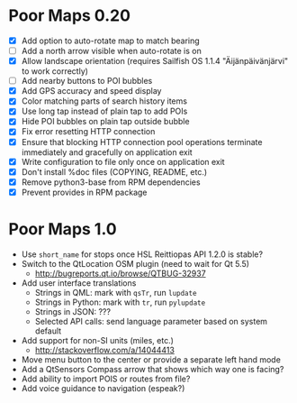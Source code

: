 Poor Maps 0.20
==============

 * [X] Add option to auto-rotate map to match bearing
 * [ ] Add a north arrow visible when auto-rotate is on
 * [X] Allow landscape orientation (requires Sailfish OS 1.1.4
       "Äijänpäivänjärvi" to work correctly)
 * [ ] Add nearby buttons to POI bubbles
 * [X] Add GPS accuracy and speed display
 * [X] Color matching parts of search history items
 * [X] Use long tap instead of plain tap to add POIs
 * [X] Hide POI bubbles on plain tap outside bubble
 * [X] Fix error resetting HTTP connection
 * [X] Ensure that blocking HTTP connection pool operations terminate
       immediately and gracefully on application exit
 * [X] Write configuration to file only once on application exit
 * [X] Don't install %doc files (COPYING, README, etc.)
 * [X] Remove python3-base from RPM dependencies
 * [X] Prevent provides in RPM package

Poor Maps 1.0
=============

 * Use `short_name` for stops once HSL Reittiopas API 1.2.0 is stable?
 * Switch to the QtLocation OSM plugin (need to wait for Qt 5.5)
   - <http://bugreports.qt.io/browse/QTBUG-32937>
 * Add user interface translations
   - Strings in QML: mark with `qsTr`, run `lupdate`
   - Strings in Python: mark with `tr`, run `pylupdate`
   - Strings in JSON: ???
   - Selected API calls: send language parameter based on system default
 * Add support for non-SI units (miles, etc.)
   - <http://stackoverflow.com/a/14044413>
 * Move menu button to the center or provide a separate left hand mode
 * Add a QtSensors Compass arrow that shows which way one is facing?
 * Add ability to import POIS or routes from file?
 * Add voice guidance to navigation (espeak?)
